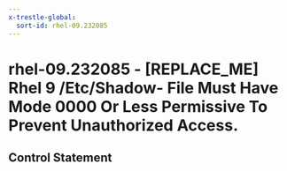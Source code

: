 ```yaml
---
x-trestle-global:
  sort-id: rhel-09.232085
---
```


# rhel-09.232085 - \[REPLACE_ME\] Rhel 9 /Etc/Shadow- File Must Have Mode 0000 Or Less Permissive To Prevent Unauthorized Access.

## Control Statement
